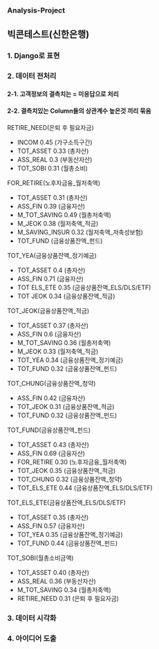 ### Analysis-Project

## 빅콘테스트(신한은행)
### 1. Django로 표현
### 2. 데이터 전처리
#### 2-1. 고객정보의 결측치는 = 미응답으로 처리
#### 2-2. 결측치있는 Column들의 상관계수 높은것 끼리 묶음
RETIRE_NEED(은퇴 후 필요자금)
- INCOM 0.45 (가구소득구간)
- TOT_ASSET 0.33 (총자산)
- ASS_REAL 0.3 (부동산자산)
- TOT_SOBI 0.31 (월총소비)

FOR_RETIRE(노후자금융_월저축액)
- TOT_ASSET 0.31 (총자산)
- ASS_FIN 0.39 (금융자산)
- M_TOT_SAVING 0.49 (월총저축액)
- M_JEOK 0.38 (월저축액_적금)
- M_SAVING_INSUR 0.32 (월저축액_저축성보험)
- TOT_FUND (금융상품잔액_펀드)

TOT_YEA(금융상품잔액_정기예금)
- TOT_ASSET 0.4 (총자산)
- ASS_FIN 0.71 (금융자산)
- TOT ELS_ETE 0.35 (금융상품잔액_ELS/DLS/ETF)
- TOT JEOK 0.34 (금융상품잔액_적금)  

TOT_JEOK(금융상품잔액_적금)
- TOT_ASSET 0.37 (총자산)
- ASS_FIN 0.6 (금융자산)
- M_TOT_SAVING 0.36 (월총저축액)
- M_JEOK 0.33 (월저축액_적금)
- TOT_YEA 0.34 (금융상품잔액_정기예금)
- TOT_FUND 0.32 (금융상품잔액_펀드)

TOT_CHUNG(금융상품잔액_청약)
- ASS_FIN 0.42 (금융자산)
- TOT_JEOK 0.31 (금융상품잔액_적금)
- TOT_FUND 0.32 (금융상품잔액_펀드) 

TOT_FUND(금융상품잔액_펀드)
- TOT_ASSET 0.43 (총자산)
- ASS_FIN 0.69 (금융자산)
- FOR_RETIRE 0.30 (노후자금융_월저축액)
- TOT_JEOK 0.35 (금융상품잔액_적금)
- TOT_CHUNG 0.32 (금융상품잔액_청약)
- TOT_ELS_ETE 0.44 (금융상품잔액_ELS/DLS/ETF)

TOT_ELS_ETE(금융상품잔액_ELS/DLS/ETF)
- TOT_ASSET 0.35 (총자산)
- ASS_FIN 0.57 (금융자산)
- TOT_YEA 0.35 (금융상품잔액_정기예금)
- TOT_FUND 0.44 (금융상품잔액_펀드)

TOT_SOBI(월총소비금액)
- TOT_ASSET 0.40 (총자산)
- ASS_REAL 0.36 (부동산자산)
- M_TOT_SAVING 0.34 (월총저축액)
- RETIRE_NEED 0.31 (은퇴 후 필요자금)
### 3. 데이터 시각화
### 4. 아이디어 도출
